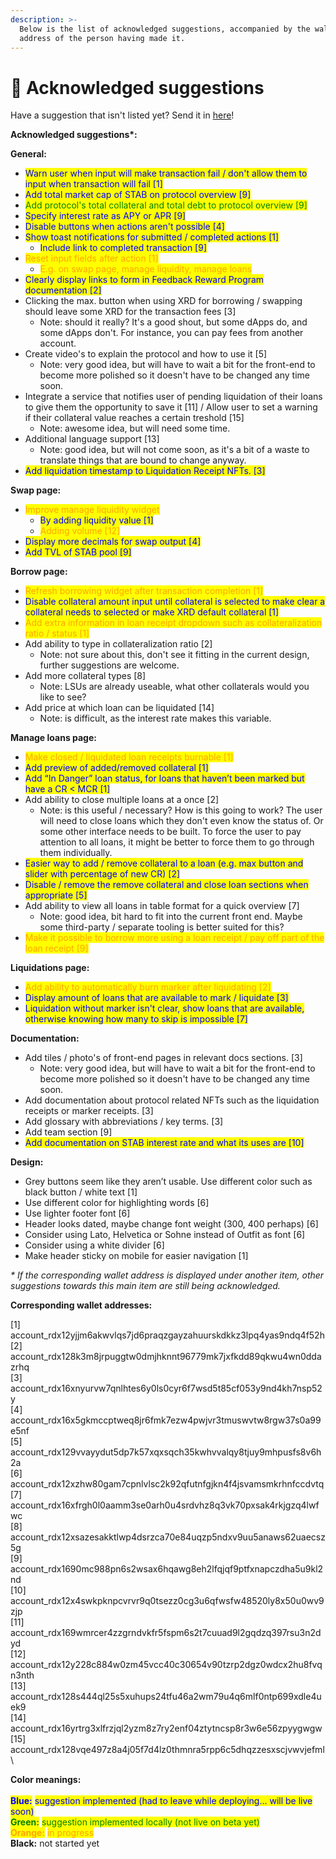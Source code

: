 ```yaml
---
description: >-
  Below is the list of acknowledged suggestions, accompanied by the wallet
  address of the person having made it.
---
```


# 🤝 Acknowledged suggestions

Have a suggestion that isn't listed yet? Send it in [here](https://docs.google.com/forms/d/e/1FAIpQLSclpVFo6XX\_MQsLKIul7UzARzdwcfiUeonHDB8X6jU4iqVTiw/viewform)!

**Acknowledged suggestions\*:**

**General:**

* <mark style="color:blue;">Warn user when input will make transaction fail / don't allow them to input when transaction will fail \[1]</mark>
* <mark style="color:blue;">Add total market cap of STAB on protocol overview \[9]</mark>
* <mark style="color:green;">Add protocol's total collateral and total debt to protocol overview \[9]</mark>
* <mark style="color:blue;">Specify interest rate as APY or APR \[9]</mark>
* <mark style="color:blue;">Disable buttons when actions aren't possible \[4]</mark>
* <mark style="color:blue;">Show toast notifications for submitted / completed actions \[1]</mark>
  * <mark style="color:blue;">Include link to completed transaction \[9]</mark>
* <mark style="color:orange;">Reset input fields after action \[1]</mark>
  * <mark style="color:orange;">E.g. on swap page, manage liquidity, manage loans</mark>
* <mark style="color:blue;">Clearly display links to form in Feedback Reward Program documentation \[2]</mark>
* Clicking the max. button when using XRD for borrowing / swapping should leave some XRD for the transaction fees \[3]
  * Note: should it really? It's a good shout, but some dApps do, and some dApps don't. For instance, you can pay fees from another account.
* Create video's to explain the protocol and how to use it \[5]
  * Note: very good idea, but will have to wait a bit for the front-end to become more polished so it doesn't have to be changed any time soon.
* Integrate a service that notifies user of pending liquidation of their loans to give them the opportunity to save it \[11] / Allow user to set a warning if their collateral value reaches a certain treshold \[15]
  * Note: awesome idea, but will need some time.
* Additional language support \[13]
  * Note: good idea, but will not come soon, as it's a bit of a waste to translate things that are bound to change anyway.
* <mark style="color:blue;">Add liquidation timestamp to Liquidation Receipt NFTs. \[3]</mark>

**Swap page:**

* <mark style="color:orange;">Improve manage liquidity widget</mark>
  * <mark style="color:blue;">By adding liquidity value \[1]</mark>
  * <mark style="color:orange;">Adding volume \[12]</mark>
* <mark style="color:blue;">Display more decimals for swap output \[4]</mark>
* <mark style="color:blue;">Add TVL of STAB pool \[9]</mark>

**Borrow page:**

* <mark style="color:orange;">Refresh borrowing widget after transaction completion \[1]</mark>
* <mark style="color:blue;">Disable collateral amount input until collateral is selected to make clear a collateral needs to selected or make XRD default collateral \[1]</mark>
* <mark style="color:orange;">Add extra information in loan receipt dropdown such as collateralization ratio / status \[1]</mark>
* Add ability to type in collateralization ratio \[2]
  * Note: not sure about this, don't see it fitting in the current design, further suggestions are welcome.
* Add more collateral types \[8]
  * Note: LSUs are already useable, what other collaterals would you like to see?
* Add price at which loan can be liquidated \[14]
  * Note: is difficult, as the interest rate makes this variable.

**Manage loans page:**

* <mark style="color:orange;">Make closed / liquidated loan receipts burnable \[1]</mark>
* <mark style="color:blue;">Add preview of added/removed collateral \[1]</mark>
* <mark style="color:blue;">Add “In Danger” loan status, for loans that haven’t been marked but have a CR < MCR \[1]</mark>
* Add ability to close multiple loans at a once \[2]
  * Note: is this useful / necessary? How is this going to work? The user will need to close loans which they don't even know the status of. Or some other interface needs to be built. To force the user to pay attention to all loans, it might be better to force them to go through them individually.
* <mark style="color:blue;">Easier way to add / remove collateral to a loan (e.g. max button and slider with percentage of new CR) \[2]</mark>
* <mark style="color:blue;">Disable / remove the remove collateral and close loan sections when appropriate \[5]</mark>
* Add ability to view all loans in table format for a quick overview \[7]
  * Note: good idea, bit hard to fit into the current front end. Maybe some third-party / separate tooling is better suited for this?
* <mark style="color:orange;">Make it possible to borrow more using a loan receipt / pay off part of the loan receipt \[9]</mark>

**Liquidations page:**

* <mark style="color:orange;">Add ability to automatically burn marker after liquidating \[2]</mark>
* <mark style="color:blue;">Display amount of loans that are available to mark / liquidate \[3]</mark>
* <mark style="color:blue;">Liquidation without marker isn't clear, show loans that are available, otherwise knowing how many to skip is impossible \[7]</mark>

**Documentation:**

* Add tiles / photo's of front-end pages in relevant docs sections. \[3]
  * Note: very good idea, but will have to wait a bit for the front-end to become more polished so it doesn't have to be changed any time soon.
* Add documentation about protocol related NFTs such as the liquidation receipts or marker receipts. \[3]
* Add glossary with abbreviations / key terms. \[3]
* Add team section \[9]
* <mark style="color:blue;">Add documentation on STAB interest rate and what its uses are \[10]</mark>

**Design:**

* Grey buttons seem like they aren’t usable. Use different color such as black button / white text \[1]
* Use different color for highlighting words \[6]
* Use lighter footer font \[6]
* Header looks dated, maybe change font weight (300, 400 perhaps) \[6]
* Consider using Lato, Helvetica or Sohne instead of Outfit as font \[6]
* Consider using a white divider \[6]
* Make header sticky on mobile for easier navigation \[1]



_\* If the corresponding wallet address is displayed under another item, other suggestions towards this main item are still being acknowledged._



**Corresponding wallet addresses:**

\[1]  account\_rdx12yjjm6akwvlqs7jd6praqzgayzahuurskdkkz3lpq4yas9ndq4f52h\
\[2] account\_rdx128k3m8jrpuggtw0dmjhknnt96779mk7jxfkdd89qkwu4wn0ddazrhq\
\[3] account\_rdx16xnyurvw7qnlhtes6y0ls0cyr6f7wsd5t85cf053y9nd4kh7nsp52y\
\[4] account\_rdx16x5gkmccptweq8jr6fmk7ezw4pwjvr3tmuswvtw8rgw37s0a99e5nf\
\[5] account\_rdx129vvayydut5dp7k57xqxsqch35kwhvvalqy8tjuy9mhpusfs8v6h2a\
\[6] account\_rdx12xzhw80gam7cpnlvlsc2k92qfutnfgjkn4f4jsvamsmkrhnfccdvtq\
\[7] account\_rdx16xfrgh0l0aamm3se0arh0u4srdvhz8q3vk70pxsak4rkjgzq4lwfwc\
\[8] account\_rdx12xsazesakktlwp4dsrzca70e84uqzp5ndxv9uu5anaws62uaecsz5g\
\[9] account\_rdx1690mc988pn6s2wsax6hqawg8eh2lfqjqf9ptfxnapczdha5u9kl2nd\
\[10] account\_rdx12x4swkpknpcvrvr9q0tsezz0cg3u6qfwsfw48520ly8x50u0wv9zjp\
\[11] account\_rdx169wmrcer4zzgrndvkfr5fspm6s2t7cuuad9l2gqdzq397rsu3n2dyd\
\[12] account\_rdx12y228c884w0zm45vcc40c30654v90tzrp2dgz0wdcx2hu8fvqn3nth\
\[13] account\_rdx128s444ql25s5xuhups24tfu46a2wm79u4q6mlf0ntp699xdle4uek9\
\[14] account\_rdx16yrtrg3xlfrzjql2yzm8z7ry2enf04ztytncsp8r3w6e56zpyygwgw\
\[15] account\_rdx128vqe497z8a4j05f7d4lz0thmnra5rpp6c5dhqzzesxscjvwvjefml\




**Color meanings:**\
\
<mark style="color:blue;">**Blue:**</mark> <mark style="color:blue;"></mark><mark style="color:blue;">suggestion implemented (had to leave while deploying... will be live soon)</mark>\
<mark style="color:green;">**Green:**</mark> <mark style="color:green;"></mark><mark style="color:green;">suggestion implemented locally (not live on beta yet)</mark>\
<mark style="color:orange;">**Orange:**</mark> <mark style="color:orange;"></mark><mark style="color:orange;">in progress</mark>\
**Black:** not started yet

